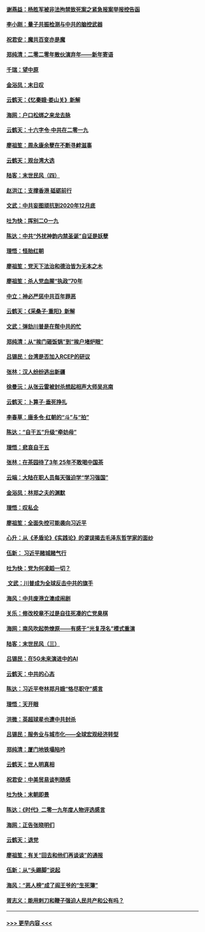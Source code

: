 #### [谢燕益：杨胜军被非法拘禁致死案之紧急报案举报控告函](../pages/nsc993/n11756134.md?t=01020311) 
#### [李小刚：量子共振检测与中共的脑控武器](../pages/nsc993/n11754518.md?t=01020311) 
#### [祝君安：魔共百变亦是魔](../pages/nsc993/n11754469.md?t=01020311) 
#### [郑纯清：二零二零年散伙演弃年——新年寄语](../pages/nsc993/n11754195.md?t=01020311) 
#### [千瑞：望中原](../pages/nsc993/n11754159.md?t=01020311) 
#### [金浴凤：末日叹](../pages/nsc993/n11752359.md?t=01020311) 
#### [云鹤天：《忆秦娥‧娄山关》新解](../pages/nsc993/n11752348.md?t=01020311) 
#### [海网：户口松绑之来龙去脉](../pages/nsc993/n11752328.md?t=01020311) 
#### [云鹤天：十六字令‧中共在二零一九](../pages/nsc993/n11752305.md?t=01020311) 
#### [廖祖笙：周永康余孽在不断寻衅滋事](../pages/nsc993/n11751013.md?t=01020311) 
#### [云鹤天：观台湾大选](../pages/nsc993/n11751007.md?t=01020311) 
#### [陆客：末世民风（四）](../pages/nsc993/n11749203.md?t=01020311) 
#### [赵洪江：支撑香港 砥砺前行](../pages/nsc993/n11748482.md?t=01020311) 
#### [文武：中共妄图顽抗到2020年12月底](../pages/nsc993/n11748446.md?t=01020311) 
#### [吐为快：挥别二O一九](../pages/nsc993/n11748411.md?t=01020311) 
#### [陈达：中共“外扰神韵内禁圣诞”自证是妖孽](../pages/nsc993/n11748226.md?t=01020311) 
#### [理悟：怪胎红朝](../pages/nsc993/n11748206.md?t=01020311) 
#### [廖祖笙：党天下法治和德治皆为无本之木](../pages/nsc993/n11748135.md?t=01020311) 
#### [廖祖笙：杀人党血腥“执政”70年](../pages/nsc993/n11745144.md?t=01020311) 
#### [中立：神必严惩中共百年罪恶](../pages/nsc993/n11744970.md?t=01020311) 
#### [云鹤天：《采桑子‧重阳》新解](../pages/nsc993/n11744948.md?t=01020311) 
#### [文武：弹劾川普是在帮中共的忙](../pages/nsc993/n11744758.md?t=01020311) 
#### [郑纯清：从“挨门砸饭锅”到“挨户堵炉眼”](../pages/nsc993/n11744745.md?t=01020311) 
#### [吕锡民：台湾是否加入RCEP的研议](../pages/nsc993/n11744701.md?t=01020311) 
#### [张林：汉人纷纷逃出新疆](../pages/nsc993/n11743530.md?t=01020311) 
#### [徐曼沅：从张云雷被封杀想起相声大师吴兆南](../pages/nsc993/n11741816.md?t=01020311) 
#### [云鹤天：卜算子‧垂死挣扎](../pages/nsc993/n11739956.md?t=01020311) 
#### [李春草：唐多令‧红朝的“斗”与“拍”](../pages/nsc993/n11739830.md?t=01020311) 
#### [陈达：“自干五”升级“牵妨母”](../pages/nsc993/n11739724.md?t=01020311) 
#### [理悟：悲哀自干五](../pages/nsc993/n11739547.md?t=01020311) 
#### [张林：在茶园待了3年 25年不敢喝中国茶](../pages/nsc993/n11739240.md?t=01020311) 
#### [云端：大陆在职人员每天强迫学“学习强国”](../pages/nsc993/n11738735.md?t=01020311) 
#### [金浴凤：林郑之夫的渊默](../pages/nsc993/n11737735.md?t=01020311) 
#### [理悟：叹私企](../pages/nsc993/n11737715.md?t=01020311) 
#### [廖祖笙：全面失控可能袭向习近平](../pages/nsc993/n11737704.md?t=01020311) 
#### [心升：从《矛盾论》《实践论》的谬误揭去毛泽东哲学家的面纱](../pages/nsc993/n11736962.md?t=01020311) 
#### [伍新： 习近平赌城赌气行](../pages/nsc993/n11736929.md?t=01020311) 
#### [吐为快：党为何凌蹈一切？](../pages/nsc993/n11736915.md?t=01020311) 
#### [ 文武：川普成为全球反击中共的旗手](../pages/nsc993/n11736882.md?t=01020311) 
#### [海风：中共废港立澳成闹剧](../pages/nsc993/n11735857.md?t=01020311) 
#### [关乐：修改校章不过是自往死凑的亡党臭棋](../pages/nsc993/n11735097.md?t=01020311) 
#### [海网：南风吹起势燎原——有感于“光复茂名”模式重演](../pages/nsc993/n11732308.md?t=01020311) 
#### [陆客：末世民风（三）](../pages/nsc993/n11732211.md?t=01020311) 
#### [吕锡民：在5G未来演进中的AI](../pages/nsc993/n11730010.md?t=01020311) 
#### [云鹤天：中共的心态](../pages/nsc993/n11729906.md?t=01020311) 
#### [陈达：习近平夸林郑月娥“恪尽职守”感言](../pages/nsc993/n11729881.md?t=01020311) 
#### [理悟：天开眼](../pages/nsc993/n11729699.md?t=01020311) 
#### [洪微：英超球星也遭中共封杀](../pages/nsc993/n11727243.md?t=01020311) 
#### [吕锡民：服务业与城市化——全球宏观经济转型](../pages/nsc993/n11725845.md?t=01020311) 
#### [郑纯清：厦门地铁塌陷吟](../pages/nsc993/n11725813.md?t=01020311) 
#### [云鹤天：世人明真相](../pages/nsc993/n11725621.md?t=01020311) 
#### [祝君安：中美贸易谈判随感](../pages/nsc993/n11725609.md?t=01020311) 
#### [吐为快：末朝即景](../pages/nsc993/n11723365.md?t=01020311) 
#### [陈达：《时代》二零一九年度人物评选感言](../pages/nsc993/n11723337.md?t=01020311) 
#### [海网：正告张晓明们](../pages/nsc993/n11723228.md?t=01020311) 
#### [云鹤天：退党](../pages/nsc993/n11723056.md?t=01020311) 
#### [廖祖笙：有关“回去和他们再谈谈”的通报](../pages/nsc993/n11722442.md?t=01020311) 
#### [伍新：从“头踢脚”说起](../pages/nsc993/n11722429.md?t=01020311) 
#### [海风：“恶人榜”成了阎王爷的“生死簿”](../pages/nsc993/n11722272.md?t=01020311) 
#### [胥志义：能用剌刀和鞭子强迫人民共产和公有吗？](../pages/nsc993/n11720569.md?t=01020311) 

----
#### [ >>> 更早内容 <<< ](../indexes/nsc993-earlier.md)
